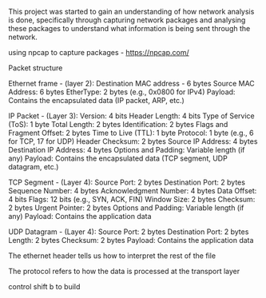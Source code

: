 This project was started to gain an understanding of how network analysis is done, specifically through capturing network packages and analysing these packages to understand what information is being sent through the network.

using npcap to capture packages - https://npcap.com/

Packet structure

Ethernet frame - (layer 2):
Destination MAC address - 6 bytes
Source MAC Address: 6 bytes
EtherType: 2 bytes (e.g., 0x0800 for IPv4)
Payload: Contains the encapsulated data (IP packet, ARP, etc.)

IP Packet - (Layer 3):
Version: 4 bits
Header Length: 4 bits
Type of Service (ToS): 1 byte
Total Length: 2 bytes
Identification: 2 bytes
Flags and Fragment Offset: 2 bytes
Time to Live (TTL): 1 byte
Protocol: 1 byte (e.g., 6 for TCP, 17 for UDP)
Header Checksum: 2 bytes
Source IP Address: 4 bytes
Destination IP Address: 4 bytes
Options and Padding: Variable length (if any)
Payload: Contains the encapsulated data (TCP segment, UDP datagram, etc.)

TCP Segment - (Layer 4):
Source Port: 2 bytes
Destination Port: 2 bytes
Sequence Number: 4 bytes
Acknowledgment Number: 4 bytes
Data Offset: 4 bits
Flags: 12 bits (e.g., SYN, ACK, FIN)
Window Size: 2 bytes
Checksum: 2 bytes
Urgent Pointer: 2 bytes
Options and Padding: Variable length (if any)
Payload: Contains the application data

UDP Datagram - (Layer 4):
Source Port: 2 bytes
Destination Port: 2 bytes
Length: 2 bytes
Checksum: 2 bytes
Payload: Contains the application data



The ethernet header tells us how to interpret the rest of the file

The protocol refers to how the data is processed at the transport layer


control shift b to build
